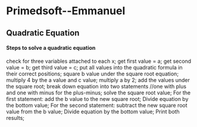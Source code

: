 # Primedsoft--Emmanuel

<html>
<h2>Quadratic Equation</h2>
  <h4>Steps to solve a quadratic equation</h4>
   <body> check for three variables attached to each x;  
get first value = a;  
get second value = b;  
get third value = c;  
put all values into the quadratic formula in their correct positions;  
square b value under the square root equation;  
multiply 4 by the a value and c value;  
multiply a by 2;  
add the values under the square root;  
break down equation into two statements //one with plus and one with minus for the plus-minus;  
solve the square root value;  
For the first statement: add the b value to the new square root;  
Divide equation by the bottom value;  
For the second statement: subtract the new square root value from the b value;  
Divide equation by the bottom value;  
Print both results;  
   </body>
</html>
  
